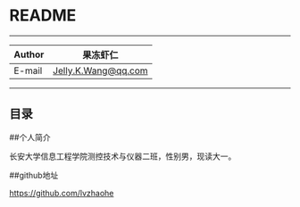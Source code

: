 README
===========================
****
	
|Author|果冻虾仁|
|---|---
|E-mail|Jelly.K.Wang@qq.com


****
## 目录
##个人简介

长安大学信息工程学院测控技术与仪器二班，性别男，现读大一。

##github地址

https://github.com/lvzhaohe

